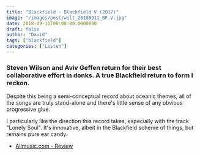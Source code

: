 ```yaml
---
title: "Blackfield - Blackfield V (2017)"
image: "/images/post/wilt_20180911_BF.V.jpg"
date: 2018-09-11T00:00:00.0000000
draft: false
author: "David"
tags: ["blackfield"]
categories: ["Listen"]
---
```

### Steven Wilson and Aviv Geffen return for their best collaborative effort in donks. A true Blackfield return to form I reckon.

 Despite this being a semi-conceptual record about oceanic themes, all of the songs are truly stand-alone and there's little sense of any obvious progressive glue.

 I particularly like the direction this record takes, especially with the track "Lonely Soul". It's  innovative, albeit in the Blackfield scheme of things, but remains pure ear candy.

-  [Allmusic.com - Review](https://www.allmusic.com/album/blackfield-v-mw0002980149)